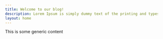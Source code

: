 ```yaml
---
title: Welcome to our blog!
description: Lorem Ipsum is simply dummy text of the printing and typesetting industry. Lorem Ipsum has been the industry's
layout: home
---
```


This is some generic content

